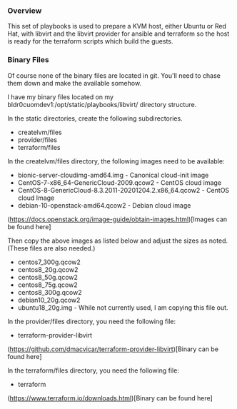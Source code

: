 ### Overview

This set of playbooks is used to prepare a KVM host, either Ubuntu or Red Hat, with libvirt and the libvirt provider for ansible and terraform so the host is ready for the terraform scripts which build the guests.

### Binary Files

Of course none of the binary files are located in git. You'll need to chase them down and make the available somehow.

I have my binary files located on my bldr0cuomdev1:/opt/static/playbooks/libvirt/ directory structure.

In the static directories, create the following subdirectories.

* createlvm/files
* provider/files
* terraform/files

In the createlvm/files directory, the following images need to be available:

* bionic-server-cloudimg-amd64.img - Canonical cloud-init image
* CentOS-7-x86_64-GenericCloud-2009.qcow2 - CentOS cloud image
* CentOS-8-GenericCloud-8.3.2011-20201204.2.x86_64.qcow2 - CentOS cloud Image
* debian-10-openstack-amd64.qcow2 - Debian cloud image

(https://docs.openstack.org/image-guide/obtain-images.html)[Images can be found here]

Then copy the above images as listed below and adjust the sizes as noted. (These files are also needed.)

* centos7_300g.qcow2
* centos8_20g.qcow2
* centos8_50g.qcow2
* centos8_75g.qcow2
* centos8_300g.qcow2
* debian10_20g.qcow2
* ubuntu18_20g.img - While not currently used, I am copying this file out.

In the provider/files directory, you need the following file:

* terraform-provider-libvirt

(https://github.com/dmacvicar/terraform-provider-libvirt)[Binary can be found here]

In the terraform/files directory, you need the following file:

* terraform

(https://www.terraform.io/downloads.html)[Binary can be found here]


